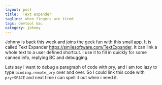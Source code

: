```yaml
---
layout: post
title:  Text expander
tagline: when fingers are tired
tags: devtool mac
category: johnny
---
```

Johnny is back this week and joins the geek fun with this small app. It is called Text Expander <https://smilesoftware.com/TextExpander>. It can link a whole text to a user defined shortcut. I use it to fill in quickly for some canned info, replying BC and debugging.

Lets say I want to debug a paragraph of code with pry, and i am too lazy to type `binding.remote_pry` over and over. So I could link this code with `pry+SPACE` and next time i can spell it out when i need it.
